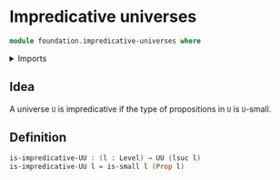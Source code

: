# Impredicative universes

```agda
module foundation.impredicative-universes where
```

<details><summary>Imports</summary>

```agda
open import foundation.universe-levels

open import foundation-core.propositions
open import foundation-core.small-types
```

</details>

## Idea

A universe `U` is impredicative if the type of propositions in `U` is `U`-small.

## Definition

```agda
is-impredicative-UU : (l : Level) → UU (lsuc l)
is-impredicative-UU l = is-small l (Prop l)
```
